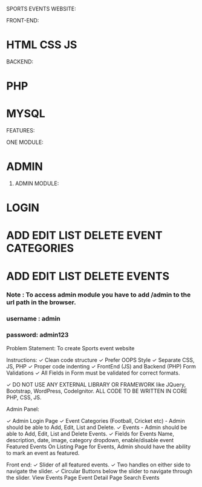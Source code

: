 SPORTS EVENTS WEBSITE:

FRONT-END:
# HTML CSS JS

BACKEND:
# PHP
# MYSQL

FEATURES:

ONE MODULE:
# ADMIN

1. ADMIN MODULE:
# LOGIN
# ADD EDIT LIST DELETE EVENT CATEGORIES
# ADD EDIT LIST DELETE EVENTS

### Note : To access  admin module you have to add /admin to the url path in the browser.
### username : admin
### password: admin123


Problem Statement: To create Sports event website

Instructions:
&#10003; Clean code structure 
&#10003; Prefer OOPS Style 
&#10003; Separate CSS, JS, PHP
&#10003; Proper code indenting
&#10003; FrontEnd (JS) and Backend (PHP) Form Validations
&#10003; All Fields in Form must be validated for correct formats.

&#10003; DO NOT USE ANY EXTERNAL LIBRARY OR FRAMEWORK like JQuery, Bootstrap, WordPress, CodeIgnitor. ALL CODE TO BE WRITTEN IN CORE PHP, CSS, JS.

Admin Panel:

&#10003; Admin Login Page
&#10003; Event Categories (Football, Cricket etc) - Admin should be able to Add, Edit, List and Delete.
&#10003; Events - Admin should be able to Add, Edit, List and Delete Events.
&#10003; Fields for Events
Name, description, date, image, category dropdown, enable/disable event
Featured Events
On Listing Page for Events, Admin should have the ability to mark an event as featured.

Front end:
&#10003; Slider of all featured events.
&#10003; Two handles on either side to navigate the slider.
&#10003; Circular Buttons below the slider to navigate through the slider.
View Events Page
Event Detail Page
Search Events

